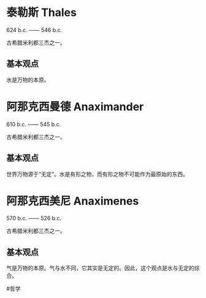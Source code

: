 # 泰勒斯 Thales
624 b.c. —— 546 b.c.

古希腊米利都三杰之一。

## 基本观点
水是万物的本原。

# 阿那克西曼德 Anaximander
610 b.c. —— 545 b.c.

古希腊米利都三杰之一。

## 基本观点
世界万物源于“无定”。水是有形之物，而有形之物不可能作为最原始的东西。

# 阿那克西美尼 Anaximenes
570 b.c. —— 526 b.c.

古希腊米利都三杰之一。

## 基本观点
气是万物的本原。气与水不同，它其实是无定的。因此，这个观点是水与无定的综合。


#哲学 